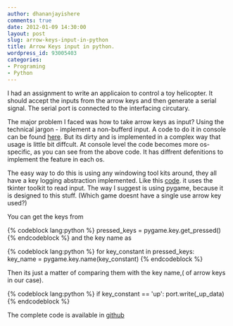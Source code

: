 ```yaml
---
author: dhananjayishere
comments: true
date: 2012-01-09 14:30:00
layout: post
slug: arrow-keys-input-in-python
title: Arrow Keys input in python.
wordpress_id: 93005403
categories:
- Programing
- Python
---
```


I had an assignment to write an applicaion to control a toy helicopter. It should accept the inputs from the arrow keys and then generate a serial signal. The serial port is connected to the interfacing circutary.

The major problem I faced was how to take arrow keys as input? Using the technical jargon - implement a non-bufferd input. A code to do it in console can be found [here](http://code.activestate.com/recipes/134892-getch-like-unbuffered-character-reading-from-stdin/). But its dirty and is implemented in a complex way that usage is little bit diffcult. At console level the code becomes more os-specific, as you can see from the above code. It has diffrent defenitions to implement the feature in each os.

The easy way to do this is using any windowing tool kits around, they all have a key logging abstraction implemented. Like this [code](http://stackoverflow.com/a/4205490). it uses the tkinter toolkit to read input. The way I suggest is using pygame, because it is designed to this stuff. (Which game doesnt have a single use arrow key used?)

You can get the keys from

{% codeblock lang:python %}
pressed_keys = pygame.key.get_pressed()
{% endcodeblock %}
and the key name as

{% codeblock lang:python %}
for key_constant in pressed_keys:  
    key_name = pygame.key.name(key_constant)
{% endcodeblock %}

Then its just a matter of comparing them with the key name,( of arrow keys in our case).

{% codeblock lang:python %}
if key_constant == 'up':
    port.write(_up_data)
{% endcodeblock %}

The complete code is available in [github](https://github.com/dhananjaynav/Scripts/blob/master/castalia/helicontrol.py)
